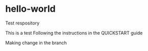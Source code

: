 # hello-world
Test respository

This is a test
Following the instructions in the QUICKSTART guide

Making change in the branch
